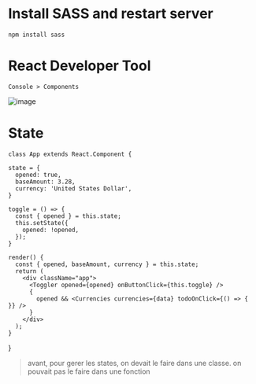 # Install SASS and restart server

    npm install sass

# React Developer Tool

    Console > Components

![image](https://user-images.githubusercontent.com/104289891/190589702-beccb53b-a613-42c8-a1fe-c3369a5f2123.png)



# State

    class App extends React.Component {

    state = {
      opened: true,
      baseAmount: 3.28,
      currency: 'United States Dollar',
    }
  
    toggle = () => {
      const { opened } = this.state;
      this.setState({
        opened: !opened,
      });
    }
  
    render() {
      const { opened, baseAmount, currency } = this.state;
      return (
        <div className="app">
          <Toggler opened={opened} onButtonClick={this.toggle} />
          {
            opened && <Currencies currencies={data} todoOnClick={() => { }} />
          }
        </div>
      );
    }
  }


>avant, pour gerer les states, on devait le faire dans une classe. on pouvait pas le faire dans une fonction 




